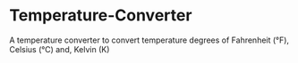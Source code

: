# Temperature-Converter
A temperature converter to convert temperature degrees of Fahrenheit (°F), Celsius (°C) and,  Kelvin (K)
